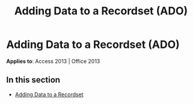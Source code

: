 ﻿---
title: Adding Data to a Recordset (ADO)
TOCTitle: Adding Data to a Recordset
ms:assetid: 58ac56e8-3a49-42b1-aa4a-6bda08fb9b89
ms:mtpsurl: https://msdn.microsoft.com/library/JJ249301(v=office.15)
ms:contentKeyID: 48544999
ms.date: 09/18/2015
mtps_version: v=office.15
---

# Adding Data to a Recordset (ADO)


**Applies to**: Access 2013 | Office 2013

## In this section

  - [Adding Data to a Recordset](adding-data-to-a-recordset.md)

